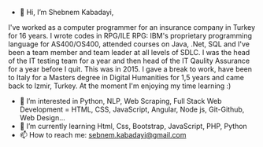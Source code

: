 - 👋 Hi, I’m Shebnem Kabadayi,

I've worked as a computer programmer for an insurance company in Turkey for 16 years. I wrote codes in RPG/ILE RPG: IBM's proprietary programming language for AS400/OS400, attended courses on Java, .Net, SQL and I've been a team member and team leader at all levels of SDLC.
I was the head of the IT testing team for a year and then head of the IT Qaulity Assurance for a year before I quit. This was in 2015.
I gave a break to work, have been to Italy for a Masters degree in Digital Humanities for 1,5 years and came back to Izmir, Turkey.
At the moment I'm enjoying my time learning :)

- 👀 I’m interested in Python, NLP, Web Scraping, Full Stack Web Development = HTML, CSS, JavaScript, Angular, Node js, Git-Github, Web Design...
- 🌱 I’m currently learning Html, Css, Bootstrap, JavaScript, PHP, Python
- 📫 How to reach me: sebnem.kabadayi@gmail.com

